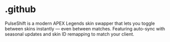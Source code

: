 # .github
PulseShift is a modern APEX Legends skin swapper that lets you toggle between skins instantly — even between matches. Featuring auto-sync with seasonal updates and skin ID remapping to match your client.
